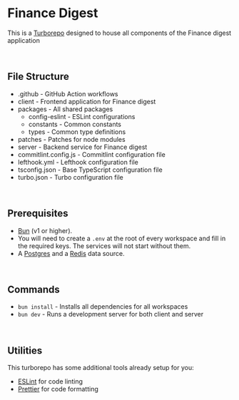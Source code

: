 # Finance Digest

This is a [Turborepo](https://turbo.build/repo) designed to house all components of the Finance digest application

</br>

## File Structure

- .github - GitHub Action workflows
- client - Frontend application for Finance digest
- packages - All shared packages
  - config-eslint - ESLint configurations
  - constants - Common constants
  - types - Common type definitions
- patches - Patches for node modules
- server - Backend service for Finance digest
- commitlint.config.js - Commitlint configuration file
- lefthook.yml - Lefthook configuration file
- tsconfig.json - Base TypeScript configuration file
- turbo.json - Turbo configuration file

</br>

## Prerequisites

- [Bun](https://bun.sh) (v1 or higher).
- You will need to create a `.env` at the root of every workspace and fill in the required keys. The services will not start without them.
- A [Postgres](https://www.postgresql.org) and a [Redis](https://redis.io/) data source.

</br>

## Commands

- `bun install` - Installs all dependencies for all workspaces
- `bun dev` - Runs a development server for both client and server

</br>

## Utilities

This turborepo has some additional tools already setup for you:

- [ESLint](https://eslint.org/) for code linting
- [Prettier](https://prettier.io) for code formatting
